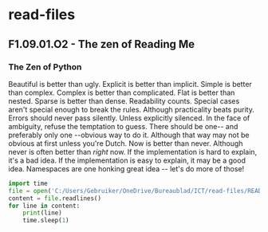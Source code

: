 # read-files
## F1.09.01.O2 - The zen of Reading Me
### The Zen of Python
Beautiful is better than ugly.
Explicit is better than implicit.
Simple is better than complex.
Complex is better than complicated.
Flat is better than nested.
Sparse is better than dense.
Readability counts.
Special cases aren't special enough to break the rules.
Although practicality beats purity.
Errors should never pass silently.
Unless explicitly silenced.
In the face of ambiguity, refuse the temptation to guess.
There should be one-- and preferably only one --obvious way to do it.
Although that way may not be obvious at first unless you're Dutch.
Now is better than never.
Although never is often better than *right* now.
If the implementation is hard to explain, it's a bad idea.
If the implementation is easy to explain, it may be a good idea.
Namespaces are one honking great idea -- let's do more of those!
``` python
import time
file = open('C:/Users/Gebruiker/OneDrive/Bureaublad/ICT/read-files/README.md', 'r')
content = file.readlines()
for line in content:
    print(line)
    time.sleep(1)
```
